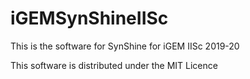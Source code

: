 # iGEMSynShineIISc
This is the software for SynShine for iGEM IISc 2019-20

This software is distributed under the MIT Licence
